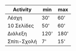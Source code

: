 |Activity|min|max|
|---|---|---|
| Λέσχη | 30'| 60'|
| 10 Σελίδες| 50'|60'|
|Διάλεξη| 120'|180'|
|Σπίτι-Σχολή|7'|15'|

